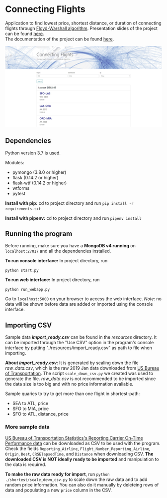 # Connecting Flights

Application to find lowest price, shortest distance, or duration of connecting flights through [Floyd-Warshall algorithm](http://www-math.mit.edu/~rothvoss/18.304.1PM/Presentations/1-Chandler-18.304lecture1.pdf). 
Presentation slides of the project can be found [here](https://docs.google.com/presentation/d/1rhBlG6i2Wh3xkYLhf-2lLqaB5DSqNwVw8vrsuk5ShGk/edit?usp=sharing).
<br /> The documentation of the project can be found [here](https://docs.google.com/document/d/1tE2CqcxogBARtdbCOhyfkIuOBmGlZkC9BPJquxmPqso/edit). 

![alt text](./screenshot.jpg "screenshot")


## Dependencies
Python version 3.7 is used.

Modules:
*  pymongo (3.8.0 or higher)
*  flask (0.14.2 or higher)
*  flask-wtf (0.14.2 or higher)
*  wtforms
*  pytest

__Install with pip:__ cd to project directory and run `pip install -r requirements.txt`

__Install with pipenv:__ cd to project directory and run `pipenv install`

## Running the program
Before running, make sure you have a __MongoDB v4 running__ on `localhost:27017` and all the dependencies installed.

__To run console interface:__
In project directory, run 
```
python start.py 
```
__To run web interface:__
In project directory, run 
```   
python run_webapp.py
```
Go to `localhost:5000` on your browser to access the web interface. _Note:_ no data will be shown before data are added or imported using the console interface.

## Importing CSV
Sample data ***import_ready.csv*** can be found in the *resources* directory. It can be imported through the "Use CSV" option in the program's console interface by putting "./resources/import_ready.csv" as path to file when importing.

__About _import_ready.csv___: It is generated by scaling down the file *raw_data.csv*, which is the raw 2019 Jan data downloaded from [US Bureau of Transportation](https://www.transtats.bts.gov/DL_SelectFields.asp?Table_ID=236). The script `scale_down_csv.py` we created was used to generate the file. *raw_data.csv* is not recommended to be imported since the data size is too big and with no price information avaliable.

Sample quaries to try to get more than one flight in shortest-path:

*  SEA to ATL, price
*  SFO to MIA, price
*  SFO to ATL, distance, price

### More sample data
[US Bureau of Transportation Statistics's Reporting Carrier On-Time Performance data](https://www.transtats.bts.gov/DL_SelectFields.asp?Table_ID=236) can be downloaded as CSV to be used with the program. Check the fields `Reporting_Airline`, `Flight_Number_Reporting_Airline`, `Origin`, `Dest`, `CRSElapsedTime`, and `Distance` when downloading CSV. __The downloaded CSV is NOT ideally ready to be imported__ and manipulation to the data is required. 


__To make the raw data ready for import__, run `python ./shortest/scale_down_csv.py` to scale down the raw data and to add random price information. You can also do it manually by deleteing rows of data and populating a new `price` column in the CSV.
